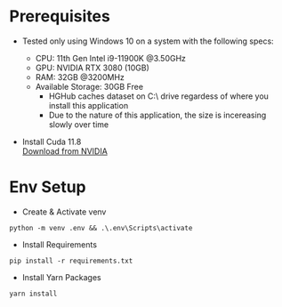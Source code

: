 # Prerequisites

- Tested only using Windows 10 on a system with the following specs:

  - CPU: 11th Gen Intel i9-11900K @3.50GHz
  - GPU: NVIDIA RTX 3080 (10GB)
  - RAM: 32GB @3200MHz
  - Available Storage: 30GB Free
    - HGHub caches dataset on C:\ drive regardess of where you install this application
    - Due to the nature of this application, the size is incereasing slowly over time

- Install Cuda 11.8<br>
  [Download from NVIDIA](https://developer.nvidia.com/cuda-11-8-0-download-archive)

# Env Setup

- Create & Activate venv

```shell
python -m venv .env && .\.env\Scripts\activate
```

- Install Requirements

```shell
pip install -r requirements.txt
```

- Install Yarn Packages

```shell
yarn install
```
